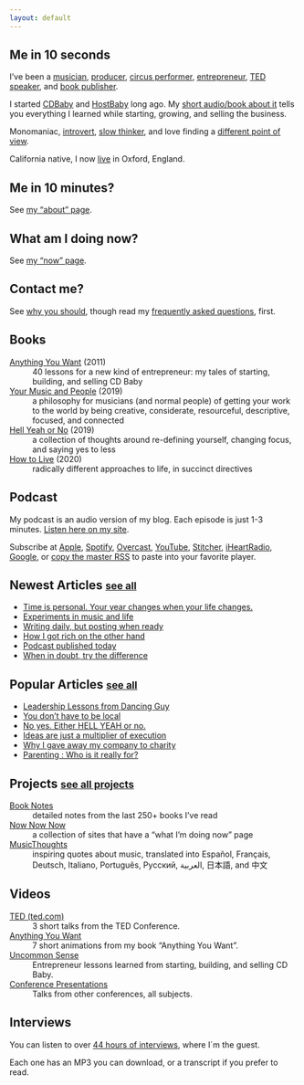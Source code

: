 ```yaml
---
layout: default
---
```

<h2>	Me in 10 seconds
</h2>
<p>
	I’ve been a <a href="/music">musician</a>, <a href="http://artificialrecords.com/">producer</a>, <a href="http://professionalpests.com/">circus performer</a>, <a href="/a">entrepreneur</a>, <a href="/presentations">TED speaker</a>, and <a href="/we14">book publisher</a>.
</p><p>
	I started <a href="https://www.cdbaby.com/">CDBaby</a> and <a href="https://www.hostbaby.com/">HostBaby</a> long ago.
	My <a href="/a">short audio/book about it</a> tells you everything I learned while starting, growing, and selling the business.
</p><p>
        Monomaniac,
	<a href="http://typelogic.com/intj.html">introvert</a>,
	<a href="/slow">slow thinker</a>,
	and love finding a <a href="/counter">different point of view</a>.
</p><p>
	California native, I now <a href="/local">live</a> in Oxford, England.
</p>
<h2>
	Me in 10 minutes?
</h2>
<p>
	See <a href="/about">my “about” page</a>.
</p>
<h2>
	What am I doing now?
</h2>
<p>
	See <a href="/now">my “now” page</a>.
</p>
<h2>
	Contact me?
</h2>
<p>
	See <a href="/contact">why you should</a>, though read my <a href="/faq">frequently asked questions</a>, first.
</p>

<h2>Books</h2>
<dl>
	<dt><a href="/a">Anything You Want</a> <span class="small">(2011)</span></dt>
	<dd>40 lessons for a new kind of entrepreneur: my tales of starting, building, and selling CD Baby</dd>
	<dt><a href="/m">Your Music and People</a> <span class="small">(2019)</span></dt>
	<dd>a philosophy for musicians (and normal people) of getting your work to the world by being creative, considerate, resourceful, descriptive, focused, and connected</dd>
	<dt><a href="/n">Hell Yeah or No</a> <span class="small">(2019)</span></dt>
	<dd>a collection of thoughts around re-defining yourself, changing focus, and saying yes to less</dd>
	<dt><a href="/h">How to Live</a> <span class="small">(2020)</span></dt>
	<dd>radically different approaches to life, in succinct directives</dd>
</dl>


<h2>Podcast</h2>
<p>
My podcast is an audio version of my blog.
Each episode is just 1-3 minutes.
<a href="/podcast">Listen here on my site</a>.
</p><p>
Subscribe at
<a href="https://podcasts.apple.com/us/podcast/derek-sivers/id1485474470">Apple</a>,
<a href="https://open.spotify.com/show/15cXdV9RBxSZxhyC7Cow6E">Spotify</a>,
<a href="https://overcast.fm/itunes1485474470">Overcast</a>,
<a href="https://www.youtube.com/playlist?list=PLcE0XVmYoKM8gcT6nHNHDiK0rSjm8X6eb">YouTube</a>,
<a href="https://www.stitcher.com/podcast/derek-sivers">Stitcher</a>,
<a href="https://www.iheart.com/podcast/867-derek-sivers-52276959/">iHeartRadio</a>,
<a href="https://podcasts.google.com/?feed=aHR0cHM6Ly9zaXZlcnMub3JnL3BvZGNhc3QucnNz">Google</a>, or
<a href="/podcast.rss">copy the master RSS</a> to paste into your favorite player.
</p>

<h2>Newest Articles <small><a href="/blog">see all</a></small></h2>
<ul>
	<li><a href="/mny">Time is personal. Your year changes when your life changes.</a></li>
	<li><a href="/eml">Experiments in music and life</a></li>
	<li><a href="/nod">Writing daily, but posting when ready</a></li>
	<li><a href="/richand">How I got rich on the other hand</a></li>
	<li><a href="/pinit2">Podcast published today</a></li>
	<li><a href="/trd">When in doubt, try the difference</a></li>
</ul>

<h2>Popular Articles <small><a href="/blog">see all</a></small></h2>
<ul>
	<li><a href="/ff">Leadership Lessons from Dancing Guy</a></li>
	<li><a href="/local">You don’t have to be local</a></li>
	<li><a href="/hellyeah">No yes. Either HELL YEAH or no.</a></li>
	<li><a href="/multiply">Ideas are just a multiplier of execution</a></li>
	<li><a href="/trust">Why I gave away my company to charity</a></li>
	<li><a href="/pa">Parenting : Who is it really for?</a></li>
</ul>

<h2>Projects <small><a href="/projects">see all projects</a></small></h2>
<dl>
	<dt><a href="/book">Book Notes</a></dt>
	<dd>detailed notes from the last 250+ books I’ve read</dd>
	<dt><a href="https://nownownow.com/">Now Now Now</a></dt>
	<dd>a collection of sites that have a “what I’m doing now” page</dd>
	<dt><a href="https://musicthoughts.com/">MusicThoughts</a></dt>
	<dd>inspiring quotes about music, translated into Español, Français, Deutsch, Italiano, Português, Русский, العربية, 日本語, and 中文</dd>
</dl>

<h2>Videos</h2>
<dl>
	<dt><a href="https://www.ted.com/speakers/derek_sivers">TED (ted.com)</a></dt>
	<dd>3 short talks from the TED Conference.</dd>
	<dt><a href="/anything">Anything You Want</a></dt>
	<dd>7 short animations from my book “Anything You Want”.</dd>
	<dt><a href="/wds">Uncommon Sense</a></dt>
	<dd>Entrepreneur lessons learned from starting, building, and selling CD Baby.</dd>
	<dt><a href="/presentations">Conference Presentations</a></dt>
	<dd>Talks from other conferences, all subjects.</dd>
</dl>

<h2>Interviews</h2>
<p>You can listen to over <a href="/i">44 hours of interviews</a>, where I´m the guest.</p>
<p>Each one has an MP3 you can download, or a transcript if you prefer to read.</p>


